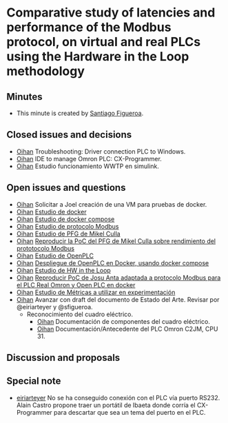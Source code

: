 # Comparative study of latencies and performance of the Modbus protocol, on virtual and real PLCs using the Hardware in the Loop methodology

## Minutes

- This minute is created by [Santiago Figueroa](sfigueroa@ceit.es).

## Closed issues and decisions

- [Oihan]() Troubleshooting: Driver connection PLC to Windows.
- [Oihan]() IDE to manage Omron PLC: CX-Programmer.
- [Oihan]() Estudio funcionamiento WWTP en simulink.

## Open issues and questions

- [Oihan]() Solicitar a Joel creación de una VM para pruebas de docker.
- [Oihan]() [Estudio de docker](https://github.com/docker/labs/blob/master/beginner/readme.md)
- [Oihan]() [Estudio de docker compose](https://github.com/docker/getting-started/blob/master/docs/tutorial/using-docker-compose/index.md)
- [Oihan]() [Estudio de protocolo Modbus](https://modbus.org/docs/Modbus_Application_Protocol_V1_1b.pdf)
- [Oihan]() [Estudio de PFG de Mikel Culla](../documentation/State_of_The_Art/Mikel_Culla_Gallo.pdf)
- [Oihan]() [Reproducir la PoC del PFG de Mikel Culla sobre rendimiento del prototocolo Modbus](https://github.com/sfl0r3nz05/PerformanceRoboticsFiware/tree/master/ModbusTCP)
- [Oihan]() [Estudio de OpenPLC](https://ieeexplore.ieee.org/abstract/document/6970342)
- [Oihan]() [Despliegue de OpenPLC en Docker, usando docker compose](https://github.com/sfl0r3nz05/ICSsVirtualForCiberSec/blob/documented/network/DockerDeployment/ICSNetwork/docker-compose.yml)
- [Oihan]() [Estudio de HW in the Loop](../documentation/State_of_The_Art/memoriaPFG_JosuAnta.pdf)
- [Oihan]() [Reproducir PoC de Josu Anta adaptada a protocolo Modbus para el PLC Real Omron y Open PLC en docker]()
- [Oihan]() [Estudio de Métricas a utilizar en experimentación](../documentation/State_of_The_Art/OpenPLC_and_lib61850_Smart_Grid_Testbed_Performance_Evaluation_and_Analysis_of_GOOSE_Communication.pdf)
- [Oihan]() Avanzar con draft del documento de Estado del Arte. Revisar por @eiriarteyer y @sfigueroa.
  - Reconocimiento del cuadro eléctrico.
    - [Oihan]() Documentación de componentes del cuadro eléctrico.
    - [Oihan]() Documentación/Antecedente del PLC Omron C2JM, CPU 31.

## Discussion and proposals

## Special note

- [eiriarteyer]() No se ha conseguido conexión con el PLC vía puerto RS232. Alain Castro propone traer un portátil de Ibaeta donde corría el CX-Programmer para descartar que sea un tema del puerto en el PLC.
